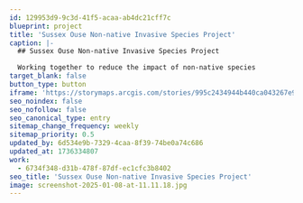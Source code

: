 ```yaml
---
id: 129953d9-9c3d-41f5-acaa-ab4dc21cff7c
blueprint: project
title: 'Sussex Ouse Non-native Invasive Species Project'
caption: |-
  ## Sussex Ouse Non-native Invasive Species Project

  Working together to reduce the impact of non-native species
target_blank: false
button_type: button
iframe: 'https://storymaps.arcgis.com/stories/995c2434944b440ca043267e9b04b32f'
seo_noindex: false
seo_nofollow: false
seo_canonical_type: entry
sitemap_change_frequency: weekly
sitemap_priority: 0.5
updated_by: 6d534e9b-7329-4caa-8f39-74be0a74c686
updated_at: 1736334807
work:
  - 6734f348-d31b-478f-87df-ec1cfc3b8402
seo_title: 'Sussex Ouse Non-native Invasive Species Project'
image: screenshot-2025-01-08-at-11.11.18.jpg
---
```

